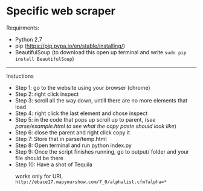 # Specific web scraper

Requirments:
  * Python 2.7 
  * pip (https://pip.pypa.io/en/stable/installing/)
  * BeautifulSoup (to download this open up terminal and write `sudo pip install BeautifulSoup`)

--- 

Instuctions
  * Step 1: go to the website using your browser (chrome)
  * Step 2: right click inspect
  * Step 3: scroll all the way down, untill there are no more elements that load
  * Step 4: right click the last element and chose inspect
  * Step 5: in the code that pops up scroll up to parent, <table id="jq-regular-exhibitors" class="mys-results mys-zebra mys-hover"> (_see parse/example.html to see what the copy paste should look like_)
  * Step 6: close the parent and right click copy it
  * Step 7: Store that in parse/temp.html
  * Step 8: Open terminal and run python index.py
  * Step 9: Once the script finishes running, go to output/ folder and your file should be there
  * Step 10: Have a shot of Tequila

works only for URL `http://ebace17.mapyourshow.com/7_0/alphalist.cfm?alpha=*`